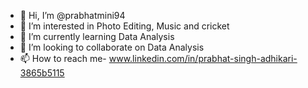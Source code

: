 - 👋 Hi, I’m @prabhatmini94
- 👀 I’m interested in Photo Editing, Music and cricket
- 🌱 I’m currently learning Data Analysis
- 💞️ I’m looking to collaborate on Data Analysis
- 📫 How to reach me- www.linkedin.com/in/prabhat-singh-adhikari-3865b5115

<!---
prabhatmini94/prabhatmini94 is a ✨ special ✨ repository because its `README.md` (this file) appears on your GitHub profile.
You can click the Preview link to take a look at your changes.
--->
